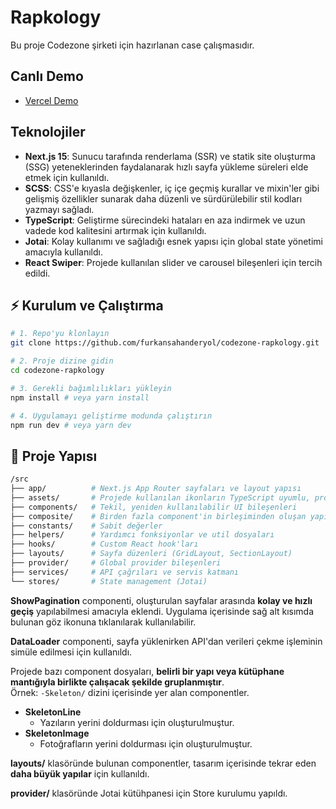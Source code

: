 # Rapkology

Bu proje Codezone şirketi için hazırlanan case çalışmasıdır.

## Canlı Demo

- [Vercel Demo](https://codezone-rapkology-6lfxyg4k9-furkans-projects-5892aebe.vercel.app/)

## Teknolojiler

- **Next.js 15**: Sunucu tarafında renderlama (SSR) ve statik site oluşturma (SSG) yeteneklerinden faydalanarak hızlı sayfa yükleme süreleri elde etmek için kullanıldı.
- **SCSS**: CSS'e kıyasla değişkenler, iç içe geçmiş kurallar ve mixin'ler gibi gelişmiş özellikler sunarak daha düzenli ve sürdürülebilir stil kodları yazmayı sağladı.
- **TypeScript**: Geliştirme sürecindeki hataları en aza indirmek ve uzun vadede kod kalitesini artırmak için kullanıldı.
- **Jotai**: Kolay kullanımı ve sağladığı esnek yapısı için global state yönetimi amacıyla kullanıldı.
- **React Swiper**: Projede kullanılan slider ve carousel bileşenleri için tercih edildi.

## ⚡ Kurulum ve Çalıştırma

```bash
# 1. Repo'yu klonlayın
git clone https://github.com/furkansahanderyol/codezone-rapkology.git

# 2. Proje dizine gidin
cd codezone-rapkology

# 3. Gerekli bağımlılıkları yükleyin
npm install # veya yarn install

# 4. Uygulamayı geliştirme modunda çalıştırın
npm run dev # veya yarn dev
```
## 📂  Proje Yapısı

```bash
/src
├── app/          # Next.js App Router sayfaları ve layout yapısı
├── assets/       # Projede kullanılan ikonların TypeScript uyumlu, props kullanılarak değiştirilebilir varyantları
├── components/   # Tekil, yeniden kullanılabilir UI bileşenleri
├── composite/    # Birden fazla component'in birleşiminden oluşan yapılar
├── constants/    # Sabit değerler
├── helpers/      # Yardımcı fonksiyonlar ve util dosyaları
├── hooks/        # Custom React hook'ları
├── layouts/      # Sayfa düzenleri (GridLayout, SectionLayout)
├── provider/     # Global provider bileşenleri
├── services/     # API çağrıları ve servis katmanı
└── stores/       # State management (Jotai)
```

**ShowPagination** componenti, oluşturulan sayfalar arasında **kolay ve hızlı geçiş** yapılabilmesi amacıyla eklendi. Uygulama içerisinde sağ alt kısımda bulunan göz ikonuna tıklanılarak kullanılabilir.

**DataLoader** componenti, sayfa yüklenirken API'dan verileri çekme işleminin simüle edilmesi için kullanıldı.

Projede bazı component dosyaları, **belirli bir yapı veya kütüphane mantığıyla birlikte çalışacak şekilde gruplanmıştır**.  
Örnek: `-Skeleton/` dizini içerisinde yer alan componentler.

- **SkeletonLine**  
  - Yazıların yerini doldurması için oluşturulmuştur.
- **SkeletonImage**  
  - Fotoğrafların yerini doldurması için oluşturulmuştur.

**layouts/** klasöründe bulunan componentler, tasarım içerisinde tekrar eden **daha büyük yapılar** için kullanıldı.

**provider/** klasöründe Jotai kütühpanesi için Store kurulumu yapıldı.

